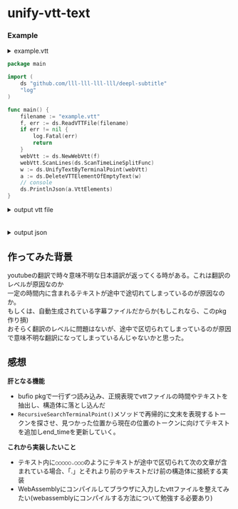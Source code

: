 # unify-vtt-text


### Example

<details><summary>example.vtt</summary><div>

```
WEBVTT
Kind: captions

00:00:00.350 --> 00:00:01.530 position:63% line:0%
- Yo what is going on guys,

00:00:01.530 --> 00:00:02.770 position:63% line:0%
welcome back to the channel.

00:00:02.770 --> 00:00:05.240 position:63% line:0%
My name's Sonny and today
I'm gonna teach you all about

00:00:05.240 --> 00:00:06.730 position:63% line:0%
the useEffect Hook

00:00:06.730 --> 00:00:08.840 position:63% line:0%
and why it has transformed.

00:00:08.840 --> 00:00:11.110 position:63% line:0%
the way that we use
functional components and why

00:00:11.110 --> 00:00:12.158 position:63% line:0%
you need to know it.
♪ I know ♪
```
</div></details>

```go
package main

import (
	ds "github.com/lll-lll-lll-lll/deepl-subtitle"
	"log"
)

func main() {
	filename := "example.vtt"
	f, err := ds.ReadVTTFile(filename)
	if err != nil {
		log.Fatal(err)
		return
	}
	webVtt := ds.NewWebVtt(f)
	webVtt.ScanLines(ds.ScanTimeLineSplitFunc)
	w := ds.UnifyTextByTerminalPoint(webVtt)
	a := ds.DeleteVTTElementOfEmptyText(w)
	// console
	ds.PrintlnJson(a.VttElements)
}

```

<details><summary>output vtt file</summary><div>

```
WEBVTT
Kind: captions

00:00:00.350 --> 00:00:02.770 position:63% line:0%
- Yo what is going on guys, welcome back to the channel.

00:00:02.770 --> 00:00:08.840 position:63% line:0%
My name's Sonny and todayI'm gonna teach you all about the useEffect Hook and why it has transformed.

00:00:08.840 --> 00:00:12.158 position:63% line:0%
the way that we usefunctional components and why you need to know it.♪ I know ♪

```
</div></details>
<br>
<br>

<details><summary>output json</summary><div>

```json

{
  "start_time": "00:00:00.350",
  "end_time": "00:00:02.770",
  "position": "position:63%",
  "line": "line:0%",
  "text": "- Yo what is going on guys, welcome back to the channel.",
  "separator": "--\u003e"
},
{
  "start_time": "00:00:02.770",
  "end_time": "00:00:08.840",
  "position": "position:63%",
  "line": "line:0%",
  "text": "My name's Sonny and todayI'm gonna teach you all about the useEffect Hook and why it has transformed.",
  "separator": "--\u003e"
},
{
  "start_time": "00:00:08.840",
  "end_time": "00:00:12.158",
  "position": "position:63%",
  "line": "line:0%",
  "text": "the way that we usefunctional components and why you need to know it.♪ I know ♪",
  "separator": "--\u003e"
}
```
</div></details>

## 作ってみた背景
youtubeの翻訳で時々意味不明な日本語訳が返ってくる時がある。これは翻訳のレベルが原因なのか<br>
一定の時間内に含まれるテキストが途中で途切れてしまっているのが原因なのか。<br>
もしくは、自動生成されている字幕ファイルだからか(もしこれなら、このpkg作り損)<br>
おそらく翻訳のレベルに問題はないが、途中で区切られてしまっているのが原因で意味不明な翻訳になってしまっているんじゃないかと思った。<br>


## 感想
**肝となる機能**<br>
- bufio pkgで一行ずつ読み込み、正規表現でvttファイルの時間やテキストを抽出し、構造体に落とし込んだ<br>
- `RecursiveSearchTerminalPoint()`メソッドで再帰的に文末を表現するトークンを探させ、見つかった位置から現在の位置のトークンに向けてテキストを追加しend_timeを更新していく。<br>

**これから実装したいこと**<br>
- テキスト内に`○○○○○.○○○`のようにテキストが途中で区切られて次の文章が含まれている場合、「.」とそれより前のテキストだけ前の構造体に接続する実装
- WebAssemblyにコンパイルしてブラウザに入力したvttファイルを整えてみたい(webassemblyにコンパイルする方法について勉強する必要あり)





